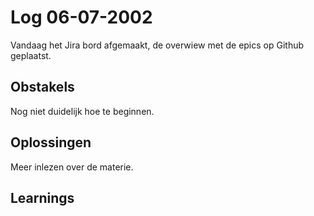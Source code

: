 # Log 06-07-2002

Vandaag het Jira bord afgemaakt, de overwiew met de epics op Github geplaatst.
 
## Obstakels
Nog niet duidelijk hoe te beginnen.
 
## Oplossingen

Meer inlezen over de materie.
 
## Learnings

